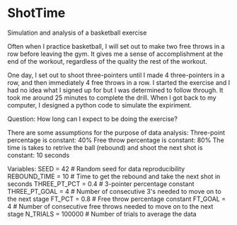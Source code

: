 # ShotTime
Simulation and analysis of a basketball exercise

Often when I practice basketball, I will set out to make two free throws in a row before leaving the gym. It gives me a sense of accomplishment at the end of the workout, regardless of the quality the rest of the workout.

One day, I set out to shoot three-pointers until I made 4 three-pointers in a row, and then immediately 4 free throws in a row. I started the exercise and I had no idea what I signed up for but I was determined to follow through. It took me around 25 minutes to complete the drill. When I got back to my computer, I designed a python code to simulate the expiriment.

Question: How long can I expect to be doing the exercise?

There are some assumptions for the purpose of data analysis:
Three-point percentage is constant: 40%
Free throw percentage is constant: 80%
The time is takes to retrive the ball (rebound) and shoot the next shot is constant: 10 seconds

Variables:
SEED = 42 # Random seed for data reproducibility
REBOUND_TIME = 10 # Time to get the rebound and take the next shot in seconds
THREE_PT_PCT = 0.4 # 3-pointer percentage constant
THREE_PT_GOAL = 4 # Number of consecutive 3's needed to move on to the next stage
FT_PCT = 0.8 # Free throw percentage constant
FT_GOAL = 4 # Number of consecutive free throws needed to move on to the next stage
N_TRIALS = 100000 # Number of trials to average the data
